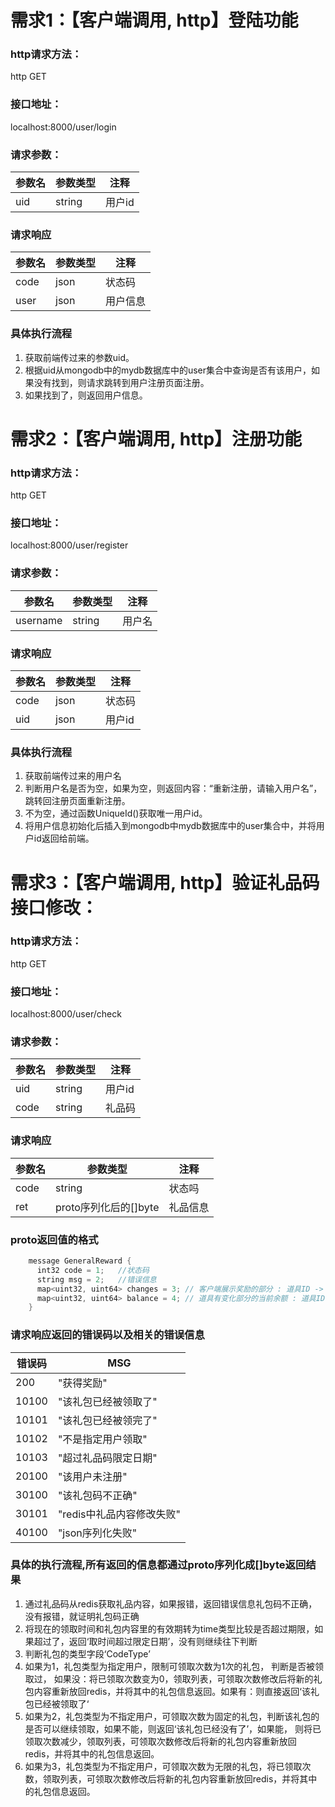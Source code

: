 # 需求1：【客户端调用, http】登陆功能
### http请求方法：
http  GET
### 接口地址：
localhost:8000/user/login
### 请求参数：
参数名|参数类型|注释
------------ | ------------- | -------------
uid|string|用户id
### 请求响应
参数名|参数类型|注释
------------ | ------------- | -------------
code|json|状态码
user|json|用户信息
### 具体执行流程
1. 获取前端传过来的参数uid。
2. 根据uid从mongodb中的mydb数据库中的user集合中查询是否有该用户，如果没有找到，则请求跳转到用户注册页面注册。
3. 如果找到了，则返回用户信息。

# 需求2：【客户端调用, http】注册功能
### http请求方法：
http  GET
### 接口地址：
localhost:8000/user/register
### 请求参数：
参数名|参数类型|注释
------------ | ------------- | -------------
username|string|用户名
### 请求响应
参数名|参数类型|注释
------------ | ------------- | -------------
code|json|状态码
uid|json|用户id
### 具体执行流程
1. 获取前端传过来的用户名
2. 判断用户名是否为空，如果为空，则返回内容：“重新注册，请输入用户名”，跳转回注册页面重新注册。
3. 不为空，通过函数UniqueId()获取唯一用户id。
4. 将用户信息初始化后插入到mongodb中mydb数据库中的user集合中，并将用户id返回给前端。

# 需求3：【客户端调用, http】验证礼品码接口修改：
### http请求方法：
http  GET
### 接口地址：
localhost:8000/user/check
### 请求参数：
参数名|参数类型|注释
------------ | ------------- | -------------
uid|string|用户id
code|string|礼品码
### 请求响应
参数名|参数类型|注释
------------ | ------------- | -------------
code|string|状态吗
ret|proto序列化后的[]byte|礼品信息

### proto返回值的格式
```java
    message GeneralReward {
      int32 code = 1;   //状态码
      string msg = 2;   //错误信息
      map<uint32, uint64> changes = 3; // 客户端展示奖励的部分 : 道具ID -> 道具数量
      map<uint32, uint64> balance = 4; // 道具有变化部分的当前余额 : 道具ID -> 道具数量
    }
```

### 请求响应返回的错误码以及相关的错误信息
错误码|MSG
------------ | ------------- 
200|"获得奖励"
10100|"该礼包已经被领取了"
10101|"该礼包已经被领完了"
10102|"不是指定用户领取"
10103|"超过礼品码限定日期"
20100|"该用户未注册"
30100|"该礼包码不正确"
30101|"redis中礼品内容修改失败"
40100|"json序列化失败"

### 具体的执行流程,所有返回的信息都通过proto序列化成[]byte返回结果
1. 通过礼品码从redis获取礼品内容，如果报错，返回错误信息礼包码不正确，没有报错，就证明礼包码正确
2. 将现在的领取时间和礼包内容里的有效期转为time类型比较是否超过期限，如果超过了，返回‘取时间超过限定日期’，没有则继续往下判断
3. 判断礼包的类型字段‘CodeType’
4. 如果为1，礼包类型为指定用户，限制可领取次数为1次的礼包， 判断是否被领取过，
   如果没：将已领取次数变为0，领取列表，可领取次数修改后将新的礼包内容重新放回redis，并将其中的礼包信息返回。如果有：则直接返回‘该礼包已经被领取了‘
5. 如果为2，礼包类型为不指定用户，可领取次数为固定的礼包，判断该礼包的是否可以继续领取，如果不能，则返回‘该礼包已经没有了’，如果能，
   则将已领取次数减少，领取列表，可领取次数修改后将新的礼包内容重新放回redis，并将其中的礼包信息返回。
6. 如果为3，礼包类型为不指定用户，可领取次数为无限的礼包，将已领取次数，领取列表，可领取次数修改后将新的礼包内容重新放回redis，并将其中的礼包信息返回。


